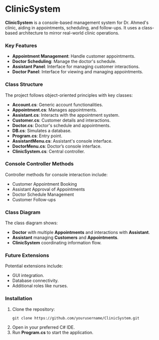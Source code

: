 # ClinicSystem

**ClinicSystem** is a console-based management system for Dr. Ahmed's clinic, aiding in appointments, scheduling, and follow-ups. It uses a class-based architecture to mirror real-world clinic operations.

### Key Features
- **Appointment Management**: Handle customer appointments.
- **Doctor Scheduling**: Manage the doctor's schedule.
- **Assistant Panel**: Interface for managing customer interactions.
- **Doctor Panel**: Interface for viewing and managing appointments.

### Class Structure
The project follows object-oriented principles with key classes:
- **Account.cs**: Generic account functionalities.
- **Appointment.cs**: Manages appointments.
- **Assistant.cs**: Interacts with the appointment system.
- **Customer.cs**: Customer details and interactions.
- **Doctor.cs**: Doctor's schedule and appointments.
- **DB.cs**: Simulates a database.
- **Program.cs**: Entry point.
- **AssistantMenu.cs**: Assistant's console interface.
- **DoctorMenu.cs**: Doctor’s console interface.
- **ClinicSystem.cs**: Central controller.

### Console Controller Methods
Controller methods for console interaction include:
- Customer Appointment Booking
- Assistant Approval of Appointments
- Doctor Schedule Management
- Customer Follow-ups

### Class Diagram
The class diagram shows:
- **Doctor** with multiple **Appointments** and interactions with **Assistant**.
- **Assistant** managing **Customers** and **Appointments**.
- **ClinicSystem** coordinating information flow.

### Future Extensions
Potential extensions include:
- GUI integration.
- Database connectivity.
- Additional roles like nurses.

### Installation
1. Clone the repository:
    ```
    git clone https://github.com/yourusername/ClinicSystem.git
    ```
2. Open in your preferred C# IDE.
3. Run **Program.cs** to start the application.

